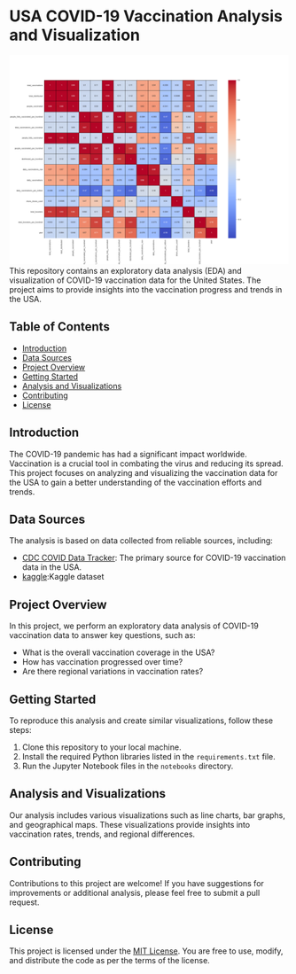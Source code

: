 # USA COVID-19 Vaccination Analysis and Visualization
![COVID-19 Vaccination](https://github.com/bena83/USA_Covid19-Vaccination_Python_EDA-Analysis/blob/main/heatmap.png)
This repository contains an exploratory data analysis (EDA) and visualization of COVID-19 vaccination data for the United States. The project aims to provide insights into the vaccination progress and trends in the USA.

## Table of Contents
- [Introduction](#introduction)
- [Data Sources](#data-sources)
- [Project Overview](#project-overview)
- [Getting Started](#getting-started)
- [Analysis and Visualizations](#analysis-and-visualizations)
- [Contributing](#contributing)
- [License](#license)

## Introduction

The COVID-19 pandemic has had a significant impact worldwide. Vaccination is a crucial tool in combating the virus and reducing its spread. This project focuses on analyzing and visualizing the vaccination data for the USA to gain a better understanding of the vaccination efforts and trends.

## Data Sources

The analysis is based on data collected from reliable sources, including:

- [CDC COVID Data Tracker](https://covid.cdc.gov/covid-data-tracker/): The primary source for COVID-19 vaccination data in the USA.
- [kaggle](https://www.kaggle.com/datasets/paultimothymooney/usa-covid19-vaccinations):Kaggle dataset

## Project Overview

In this project, we perform an exploratory data analysis of COVID-19 vaccination data to answer key questions, such as:

- What is the overall vaccination coverage in the USA?
- How has vaccination progressed over time?
- Are there regional variations in vaccination rates?

## Getting Started

To reproduce this analysis and create similar visualizations, follow these steps:

1. Clone this repository to your local machine.
2. Install the required Python libraries listed in the `requirements.txt` file.
3. Run the Jupyter Notebook files in the `notebooks` directory.

## Analysis and Visualizations

Our analysis includes various visualizations such as line charts, bar graphs, and geographical maps. These visualizations provide insights into vaccination rates, trends, and regional differences. 

## Contributing

Contributions to this project are welcome! If you have suggestions for improvements or additional analysis, please feel free to submit a pull request.

## License

This project is licensed under the [MIT License](LICENSE). You are free to use, modify, and distribute the code as per the terms of the license.
